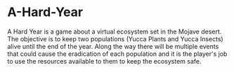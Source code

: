# A-Hard-Year
A Hard Year is a game about a virtual ecosystem set in the Mojave desert. The objective is to keep two populations (Yucca Plants and Yucca Insects) alive until the end of the year. Along the way there will be multiple events that could cause the eradication of each population and it is the player's job to use the resources available to them to keep the ecosystem safe. 
